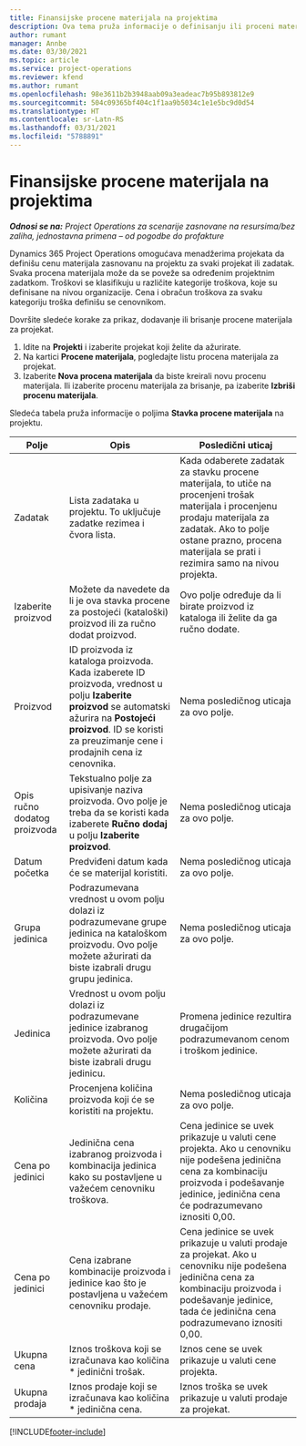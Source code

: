 ```yaml
---
title: Finansijske procene materijala na projektima
description: Ova tema pruža informacije o definisanju ili proceni materijala zasnovanih na projektima.
author: rumant
manager: Annbe
ms.date: 03/30/2021
ms.topic: article
ms.service: project-operations
ms.reviewer: kfend
ms.author: rumant
ms.openlocfilehash: 98e3611b2b3948aab09a3eadeac7b95b893812e9
ms.sourcegitcommit: 504c09365bf404c1f1aa9b5034c1e1e5bc9d0d54
ms.translationtype: HT
ms.contentlocale: sr-Latn-RS
ms.lasthandoff: 03/31/2021
ms.locfileid: "5788891"
---
```

# <a name="financial-estimates-for-materials-on-projects"></a>Finansijske procene materijala na projektima

_**Odnosi se na:** Project Operations za scenarije zasnovane na resursima/bez zaliha, jednostavna primena – od pogodbe do profakture_

Dynamics 365 Project Operations omogućava menadžerima projekata da definišu cenu materijala zasnovanu na projektu za svaki projekat ili zadatak. Svaka procena materijala može da se poveže sa određenim projektnim zadatkom. Troškovi se klasifikuju u različite kategorije troškova, koje su definisane na nivou organizacije. Cena i obračun troškova za svaku kategoriju troška definišu se cenovnikom. 

Dovršite sledeće korake za prikaz, dodavanje ili brisanje procene materijala za projekat.

1. Idite na **Projekti** i izaberite projekat koji želite da ažurirate.
2. Na kartici **Procene materijala**, pogledajte listu procena materijala za projekat.
3. Izaberite **Nova procena materijala** da biste kreirali novu procenu materijala. Ili izaberite procenu materijala za brisanje, pa izaberite **Izbriši procenu materijala**.

Sledeća tabela pruža informacije o poljima **Stavka procene materijala** na projektu. 

| **Polje** | **Opis** | **Posledični uticaj** |
| --- | --- | --- |
| Zadatak | Lista zadataka u projektu. To uključuje zadatke rezimea i čvora lista. | Kada odaberete zadatak za stavku procene materijala, to utiče na procenjeni trošak materijala i procenjenu prodaju materijala za zadatak. Ako to polje ostane prazno, procena materijala se prati i rezimira samo na nivou projekta. |
| Izaberite proizvod |  Možete da navedete da li je ova stavka procene za postojeći (kataloški) proizvod ili za ručno dodat proizvod. | Ovo polje određuje da li birate proizvod iz kataloga ili želite da ga ručno dodate. |
| Proizvod | ID proizvoda iz kataloga proizvoda. Kada izaberete ID proizvoda, vrednost u polju **Izaberite proizvod** se automatski ažurira na **Postojeći proizvod**. ID se koristi za preuzimanje cene i prodajnih cena iz cenovnika. | Nema posledičnog uticaja za ovo polje. |
| Opis ručno dodatog proizvoda | Tekstualno polje za upisivanje naziva proizvoda. Ovo polje je treba da se koristi kada izaberete **Ručno dodaj** u polju **Izaberite proizvod**.| Nema posledičnog uticaja za ovo polje. |
| Datum početka | Predviđeni datum kada će se materijal koristiti. | Nema posledičnog uticaja za ovo polje. |
| Grupa jedinica | Podrazumevana vrednost u ovom polju dolazi iz podrazumevane grupe jedinica na kataloškom proizvodu. Ovo polje možete ažurirati da biste izabrali drugu grupu jedinica. | Nema posledičnog uticaja za ovo polje. |
| Jedinica | Vrednost u ovom polju dolazi iz podrazumevane jedinice izabranog proizvoda. Ovo polje možete ažurirati da biste izabrali drugu jedinicu. | Promena jedinice rezultira drugačijom podrazumevanom cenom i troškom jedinice. |
| Količina | Procenjena količina proizvoda koji će se koristiti na projektu. | Nema posledičnog uticaja za ovo polje. |
| Cena po jedinici | Jedinična cena izabranog proizvoda i kombinacija jedinica kako su postavljene u važećem cenovniku troškova. | Cena jedinice se uvek prikazuje u valuti cene projekta. Ako u cenovniku nije podešena jedinična cena za kombinaciju proizvoda i podešavanje jedinice, jedinična cena će podrazumevano iznositi 0,00. |
| Cena po jedinici | Cena izabrane kombinacije proizvoda i jedinice kao što je postavljena u važećem cenovniku prodaje. | Cena jedinice se uvek prikazuje u valuti prodaje za projekat. Ako u cenovniku nije podešena jedinična cena za kombinaciju proizvoda i podešavanje jedinice, tada će jedinična cena podrazumevano iznositi 0,00.|
| Ukupna cena | Iznos troškova koji se izračunava kao količina \* jedinični trošak.| Iznos cene se uvek prikazuje u valuti cene projekta. |
| Ukupna prodaja | Iznos prodaje koji se izračunava kao količina \* jedinična cena. | Iznos troška se uvek prikazuje u valuti prodaje za projekat. |


[!INCLUDE[footer-include](../includes/footer-banner.md)]
